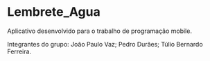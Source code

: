 # Lembrete_Agua
Aplicativo desenvolvido para o trabalho de programação mobile.

Integrantes do grupo:
João Paulo Vaz;
Pedro Durães;
Túlio Bernardo Ferreira.

